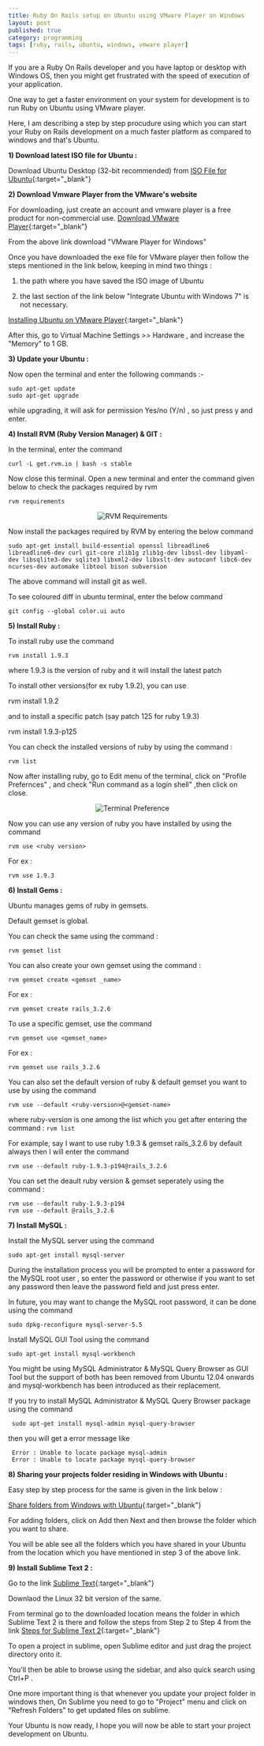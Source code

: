 ```yaml
---
title: Ruby On Rails setup on Ubuntu using VMware Player on Windows 
layout: post
published: true
category: programming
tags: [ruby, rails, ubuntu, windows, vmware player]
---
```


If you are a Ruby On Rails developer and you have laptop or desktop with Windows OS, then you might get frustrated with the speed of execution of your application.

One way to get a faster environment on your system for development is to run Ruby on Ubuntu using VMware player.

Here, I am describing a step by step procudure using which you can start your Ruby on Rails development on a much faster platform as compared to windows and that's Ubuntu.

**1) Download latest ISO file for Ubuntu :**

Download Ubuntu Desktop (32-bit recommended) from [ISO File for Ubuntu](https://www.ubuntu.com/download/desktop){:target="_blank"}

**2) Download Vmware Player from the VMware's website**

For downloading, just create an account and vmware player is a free product for non-commercial use.
[Download VMware Player](https://my.vmware.com/web/vmware/evalcenter?p=player){:target="_blank"}

From the above link download "VMware Player for Windows"

Once you have downloaded the exe file for VMware player then follow the steps mentioned in the link below, keeping in mind two things :

1. the path where you have saved the ISO image of Ubuntu

2. the last section of the link below "Integrate Ubuntu with Windows 7" is not necessary.

[Installing Ubuntu on VMware Player](http://www.howtogeek.com/howto/11287/how-to-run-ubuntu-in-windows-7-with-vmware-player/){:target="_blank"}

After this, go to Virtual Machine Settings  >>  Hardware , and increase the "Memory" to 1 GB.

**3) Update your Ubuntu :**

Now open the terminal and enter the following commands :-

```unix
sudo apt-get update
sudo apt-get upgrade
```

while upgrading, it will ask for permission Yes/no (Y/n) , so just press y and enter.

**4) Install RVM (Ruby Version Manager) & GIT :**

In the terminal, enter the command

`curl -L get.rvm.io | bash -s stable`

Now close this terminal. Open a new terminal and enter the command given below to check the packages required by rvm

`rvm requirements`

<p align="middle">
    <img src="/assets/images/ruby_on_rails_setup/rvm_requirements.png" alt="RVM Requirements" class="img-responsive img-thumbnail">
</p>

Now install the packages required by RVM by entering the below command

`sudo apt-get install build-essential openssl libreadline6 libreadline6-dev curl git-core zlib1g zlib1g-dev libssl-dev libyaml-dev libsqlite3-dev sqlite3 libxml2-dev libxslt-dev autoconf libc6-dev ncurses-dev automake libtool bison subversion`

The above command will install git as well.

To see coloured diff in ubuntu terminal, enter the below command

`git config --global color.ui auto`

**5) Install Ruby :**

To install ruby use the command

`rvm install 1.9.3`

where 1.9.3 is the version of ruby and it will install the latest patch

To install other versions(for ex ruby 1.9.2), you can use

rvm install 1.9.2

and to install a specific patch (say patch 125 for ruby 1.9.3) 

rvm install 1.9.3-p125

You can check the installed versions of ruby by using the command :

`rvm list`

Now after installing ruby, go to Edit menu of the terminal, click on "Profile Prefernces" , and check "Run command as a login shell" ,then click on close.

<p align="middle">
    <img src="/assets/images/ruby_on_rails_setup/terminal_preference.png" alt="Terminal Preference" class="img-responsive img-thumbnail">
</p>

Now you can use any version of ruby you have installed by using the command

`rvm use <ruby version>`

For ex :

`rvm use 1.9.3`

**6) Install Gems :**

Ubuntu manages gems of ruby in gemsets.

Default gemset is global.

You can check the same using the command :

`rvm gemset list`

You can also create your own gemset using the command :

`rvm gemset create <gemset _name>`

For ex :

`rvm gemset create rails_3.2.6`

To use a specific gemset, use the command

`rvm gemset use <gemset_name>`

For ex :

`rvm gemset use rails_3.2.6`

You can also set the default version of ruby & default gemset you want to use by using the command 

`rvm use --default <ruby-version>@<gemset-name>`

where ruby-version is one among the list which you get after entering the command : `rvm list`

For example, say I want to use ruby 1.9.3 & gemset rails_3.2.6 by default always then I will enter the command

`rvm use --default ruby-1.9.3-p194@rails_3.2.6`

You can set the deault ruby version & gemset seperately using the command :

```
rvm use --default ruby-1.9.3-p194
rvm use --default @rails_3.2.6
```

**7) Install MySQL :**

Install the MySQL server using the command

`sudo apt-get install mysql-server`

During the installation process you will be prompted to enter a password for the MySQL root user , so enter the password or otherwise if you want to set any password then leave the password field and just press enter.

In future, you may want to change the MySQL root password, it can be done using the command

`sudo dpkg-reconfigure mysql-server-5.5`

Install MySQL GUI Tool using the command 

`sudo apt-get install mysql-workbench`

You might be using MySQL Administrator & MySQL Query Browser as GUI Tool but the support of both has been removed from Ubuntu 12.04 onwards and mysql-workbench has been introduced as their replacement.

If you try to install  MySQL Administrator & MySQL Query Browser package using the command

     sudo apt-get install mysql-admin mysql-query-browser

then you will get a error message like 

     Error : Unable to locate package mysql-admin
     Error : Unable to locate package mysql-query-browser

**8) Sharing your projects folder residing in Windows with Ubuntu :**

Easy step by step process for the same is given in the link below :

[Share folders from Windows with Ubuntu](http://defprogram.wordpress.com/2011/08/03/shared-folders-with-vmware-player-and-ubuntu-11-04/){:target="_blank"}

For adding folders, click on Add then Next and then browse the folder which you want to share.

You will be able see all the folders which you have shared in your Ubuntu from the location which you have mentioned in step 3 of the above link.

**9) Install Sublime Text 2 :**

Go to the link [Sublime Text](http://www.sublimetext.com/){:target="_blank"}

Downlaod the Linux 32 bit version of the same.

From terminal go to the downloaded location means the folder in which Sublime Text 2 is there and follow the steps from Step 2 to Step 4 from the link [Steps for Sublime Text 2](http://www.technoreply.com/how-to-install-sublime-text-2-on-ubuntu-12-04-unity/){:target="_blank"}

To open a project in sublime, open Sublime editor and just drag the project directory onto it.

You'll then be able to browse using the sidebar, and also quick search using Ctrl+P .

One more important thing is that whenever you update your project folder in windows then, On Sublime you need to go to "Project" menu and click on "Refresh Folders" to get updated files on sublime.

Your Ubuntu is now ready, I hope you will now be able to start your project development on Ubuntu.
